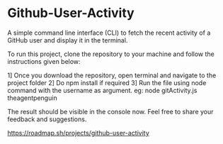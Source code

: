 # Github-User-Activity

A simple command line interface (CLI) to fetch the recent activity of a GitHub user and display it in the terminal.

To run this project, clone the repository to your machine and follow the instructions given below:

1] Once you download the repository, open terminal and navigate to the project folder
2] Do npm install if required
3] Run the file using node command with the username as argument.
eg: node gitActivity.js theagentpenguin

The result should be visible in the console now. Feel free to share your feedback and suggestions.

https://roadmap.sh/projects/github-user-activity
